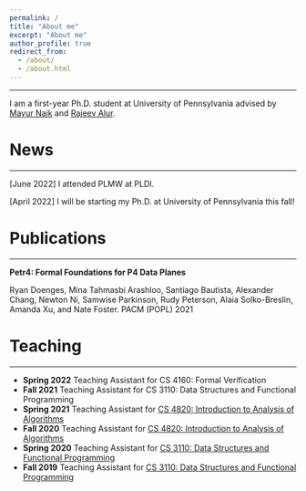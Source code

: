 ```yaml
---
permalink: /
title: "About me"
excerpt: "About me"
author_profile: true
redirect_from: 
  - /about/
  - /about.html
---
```


---

I am a first-year Ph.D. student at University of Pennsylvania advised by
[Mayur Naik](https://www.cis.upenn.edu/~mhnaik/) and [Rajeev Alur](https://www.cis.upenn.edu/~alur/).

# News
---

\[June 2022\] I attended PLMW at PLDI.

\[April 2022\] I will be starting my Ph.D. at University of Pennsylvania this fall!

# Publications
---

**Petr4: Formal Foundations for P4 Data Planes**

Ryan Doenges, Mina Tahmasbi Arashloo, Santiago Bautista, Alexander Chang, Newton Ni, Samwise Parkinson, Rudy Peterson, Alaia Solko-Breslin, Amanda Xu, and Nate Foster.
PACM (POPL) 2021

# Teaching
---

* **Spring 2022** Teaching Assistant for CS 4160: Formal Verification
* **Fall 2021** Teaching Assistant for CS 3110: Data Structures and Functional Programming
* **Spring 2021** Teaching Assistant for [CS 4820: Introduction to Analysis of Algorithms](https://courses.cis.cornell.edu/courses/cs4820/2021sp/)
* **Fall 2020** Teaching Assistant for [CS 4820: Introduction to Analysis of Algorithms](https://courses.cis.cornell.edu/courses/cs4820/2020fa/)
* **Spring 2020** Teaching Assistant for [CS 3110: Data Structures and Functional Programming](https://www.cs.cornell.edu/courses/cs3110/2020sp/)
* **Fall 2019** Teaching Assistant for [CS 3110: Data Structures and Functional Programming](https://www.cs.cornell.edu/courses/cs3110/2019fa/)
